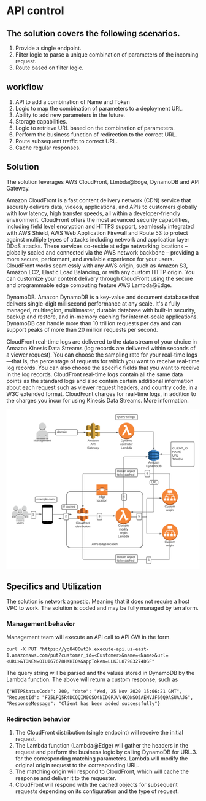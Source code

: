 # API control


## The solution covers the following scenarios. 

1. Provide a single endpoint. 
2. Filter logic to parse a unique combination of parameters of the incoming request. 
3. Route based on filter logic.

## workflow
1. API to add a combination of Name and Token
2. Logic to map the combination of parameters to a deployment URL.
3. Ability to add new parameters in the future. 
4. Storage capabilities.
5. Logic to retrieve URL based on the combination of parameters.
6. Perform the business function of redirection to the correct URL. 
7. Route subsequent traffic to correct URL.
8. Cache regular responses. 

## Solution

The solution leverages AWS CloudFront, Ltmbda@Edge, DynamoDB and API Gateway. 

Amazon CloudFront is a fast content delivery network (CDN) service that securely delivers data, videos, applications, and APIs to customers globally with low latency, high transfer speeds, all within a developer-friendly environment.
CloudFront offers the most advanced security capabilities, including field level encryption and HTTPS support, seamlessly integrated with AWS Shield, AWS Web Application Firewall and Route 53 to protect against multiple types of attacks including network and application layer DDoS attacks. These services co-reside at edge networking locations – globally scaled and connected via the AWS network backbone – providing a more secure, performant, and available experience for your users.
CloudFront works seamlessly with any AWS origin, such as Amazon S3, Amazon EC2, Elastic Load Balancing, or with any custom HTTP origin. You can customize your content delivery through CloudFront using the secure and programmable edge computing feature AWS Lambda@Edge.

DynamoDB.  Amazon DynamoDB is a key-value and document database that delivers single-digit millisecond performance at any scale. It's a fully managed, multiregion, multimaster, durable database with built-in security, backup and restore, and in-memory caching for internet-scale applications. DynamoDB can handle more than 10 trillion requests per day and can support peaks of more than 20 million requests per second.

CloudFront real-time logs are delivered to the data stream of your choice in Amazon Kinesis Data Streams (log records are delivered within seconds of a viewer request). You can choose the sampling rate for your real-time logs—that is, the percentage of requests for which you want to receive real-time log records. You can also choose the specific fields that you want to receive in the log records. CloudFront real-time logs contain all the same data points as the standard logs and also contain certain additional information about each request such as viewer request headers, and country code, in a W3C extended format. CloudFront charges for real-time logs, in addition to the charges you incur for using Kinesis Data Streams. More information. 

![API-workflow](images/ApiControl.png)

## Specifics and Utilization

The solution is network agnostic. Meaning that it does not require a host VPC to work. The solution is coded and may be fully managed by terraform. 

### Management behavior

Management team will execute an API call to API GW in the form. 
```
curl -X PUT "https://yq8480wt3k.execute-api.us-east-1.amazonaws.com/put?customer_id=<Customer>&name=<Name>&url=<URL>&TOKEN=OIUI67678HKHIOK&appToken=LLKJL87983274DSF"
```

The query string will be parsed and the values stored in DynamoDB by the Lambda function.
The above will return a custom response, such as

```
{"HTTPStatusCode": 200, "date": "Wed, 25 Nov 2020 15:06:21 GMT", "RequestId": "F25LFQ5R4DCQQIM0OSO4NID0PJVV4KQNSO5AEMVJF66Q9ASUAAJG", "ResponseMessage": "Client has been added successfully"}
```

### Redirection behavior

1. The CloudFront distribution (single endpoint) will receive the initial request. 
2. The Lambda function (Lambda@Edge) will gather the headers in the request and perform the business logic by calling DynamoDB for URL.3. for the corresponding matching parameters. Lambda will modify the original origin request to the corresponding URL. 
4. The matching origin will respond to CloudFront, which will cache the response and deliver it to the requester. 
5. CloudFront will respond with the cached objects for subsequent requests depending on its configuration and the type of request. 

